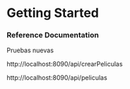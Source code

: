 # Getting Started

### Reference Documentation 

Pruebas nuevas

http://localhost:8090/api/crearPeliculas

http://localhost:8090/api/peliculas